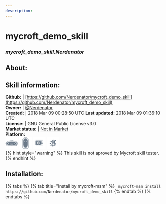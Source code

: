 ```yaml
---  
description:   
---  
```

# mycroft_demo_skill  
### _mycroft_demo_skill.Nerdenator_  
## About:  


## Skill information:  
**Github:** | [https://github.com/Nerdenator/mycroft_demo_skill](https://github.com/Nerdenator/mycroft_demo_skill)  
**Owner:** | [@Nerdenator](https://github.com/Nerdenator)  
**Created:** | 2018 Mar 09 00:28:50 UTC  **Last updated:** 2018 Mar 09 01:36:10 UTC  
**License:** | GNU General Public License v3.0  
**Market status:** | [Not in Market](https://market.mycroft.ai/skill/)  
**Platform:**  
 ![](../.gitbook/assets/mark-1-icon.png)  ![](../.gitbook/assets/mark-2-icon.png)  ![](../.gitbook/assets/picroft-icon.png)  ![](../.gitbook/assets/kde.png)   
{% hint style="warning" %}
This skill is not aproved by Mycroft skill tester.
{% endhint %}
    
## Installation:  
{% tabs %}
{% tab title="Install by mycroft-msm" %}
``` mycroft-msm install https://github.com/Nerdenator/mycroft_demo_skill```
{% endtab %}
  {% endtabs %}
  